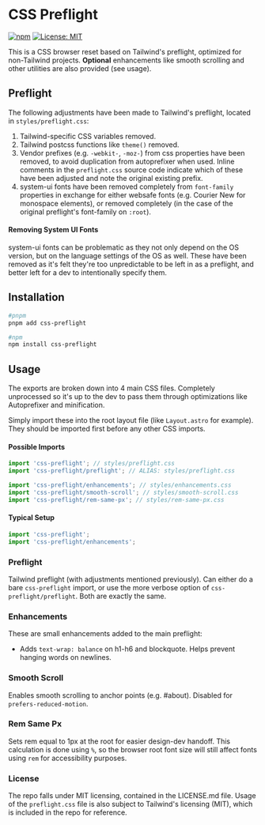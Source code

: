 # CSS Preflight

[![npm](https://img.shields.io/npm/v/css-preflight?color=red)](https://www.npmjs.com/package/css-preflight)
[![License: MIT](https://img.shields.io/badge/License-MIT-blue.svg)](https://github.com/woodbrettm/css-preflight/blob/main/LICENSE.md)

This is a CSS browser reset based on Tailwind's preflight, optimized for non-Tailwind projects. **Optional** enhancements like smooth scrolling and other utilities are also provided (see usage).

## Preflight

The following adjustments have been made to Tailwind's preflight, located in `styles/preflight.css`:

1. Tailwind-specific CSS variables removed.
2. Tailwind postcss functions like `theme()` removed.
3. Vendor prefixes (e.g. `-webkit-`, `-moz-`) from css properties have been removed, to avoid duplication
   from autoprefixer when used. Inline comments in the `preflight.css` source code indicate which of
   these have been adjusted and note the original existing prefix.
4. system-ui fonts have been removed completely from `font-family` properties in exchange for
   either websafe fonts (e.g. Courier New for monospace elements), or removed completely (in the case
   of the original preflight's font-family on `:root`).

#### Removing System UI Fonts

system-ui fonts can be problematic as they not only depend on the OS version, but on the language
settings of the OS as well. These have been removed as it's felt they're too unpredictable to be
left in as a preflight, and better left for a dev to intentionally specify them.

## Installation

```bash
#pnpm
pnpm add css-preflight

#npm
npm install css-preflight
```

## Usage

The exports are broken down into 4 main CSS files. Completely
unprocessed so it's up to the dev to pass them through optimizations like
Autoprefixer and minification.

Simply import these into the root layout file (like `Layout.astro` for example).
They should be imported first before any other CSS imports.

#### Possible Imports

```javascript
import 'css-preflight'; // styles/preflight.css
import 'css-preflight/preflight'; // ALIAS: styles/preflight.css

import 'css-preflight/enhancements'; // styles/enhancements.css
import 'css-preflight/smooth-scroll'; // styles/smooth-scroll.css
import 'css-preflight/rem-same-px'; // styles/rem-same-px.css
```

#### Typical Setup

```javascript
import 'css-preflight';
import 'css-preflight/enhancements';
```

### Preflight

Tailwind preflight (with adjustments mentioned previously). Can either do a bare
`css-preflight` import, or use the more verbose option of `css-preflight/preflight`.
Both are exactly the same.

### Enhancements

These are small enhancements added to the main preflight:

- Adds `text-wrap: balance` on h1-h6 and blockquote. Helps prevent hanging words on newlines.

### Smooth Scroll

Enables smooth scrolling to anchor points (e.g. #about). Disabled for `prefers-reduced-motion`.

### Rem Same Px

Sets rem equal to 1px at the root for easier design-dev handoff. This calculation is done
using `%`, so the browser root font size will still affect fonts using `rem` for
accessibility purposes.

### License

The repo falls under MIT licensing, contained in the LICENSE.md file.
Usage of the `preflight.css` file is also subject to Tailwind's licensing (MIT), which is included
in the repo for reference.
